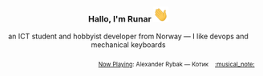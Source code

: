<h3 align="center">Hallo, I'm Runar <img src="./assets/wave.gif" width="30px" height="30px"></h3>

<div align="center">an ICT student and hobbyist developer from Norway — I like devops and mechanical keyboards</div>

<br/>
<div align="right"><sub>
  <a href="https://www.last.fm/user/runarsf">Now Playing</a>: Alexander Rybak &mdash; Котик &nbsp;&nbsp; <a href="https:&#x2F;&#x2F;www.last.fm&#x2F;music&#x2F;Alexander+Rybak&#x2F;_&#x2F;%D0%9A%D0%BE%D1%82%D0%B8%D0%BA">:musical_note:</a>
</sub></div>

